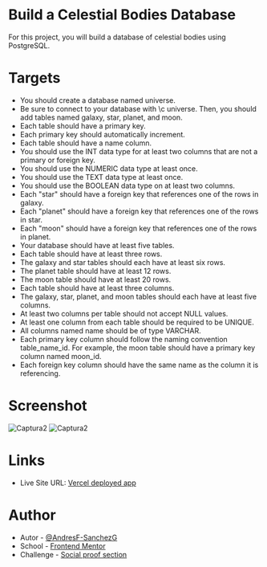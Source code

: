 # Build a Celestial Bodies Database

For this project, you will build a database of celestial bodies using PostgreSQL.

# Targets
- You should create a database named universe.
- Be sure to connect to your database with \c universe. Then, you should add tables named galaxy, star, planet, and moon.
- Each table should have a primary key.
- Each primary key should automatically increment.
- Each table should have a name column.
- You should use the INT data type for at least two columns that are not a primary or foreign key.
- You should use the NUMERIC data type at least once.
- You should use the TEXT data type at least once.
- You should use the BOOLEAN data type on at least two columns.
- Each "star" should have a foreign key that references one of the rows in galaxy.
- Each "planet" should have a foreign key that references one of the rows in star.
- Each "moon" should have a foreign key that references one of the rows in planet.
- Your database should have at least five tables.
- Each table should have at least three rows.
- The galaxy and star tables should each have at least six rows.
- The planet table should have at least 12 rows.
- The moon table should have at least 20 rows.
- Each table should have at least three columns.
- The galaxy, star, planet, and moon tables should each have at least five columns.
- At least two columns per table should not accept NULL values.
- At least one column from each table should be required to be UNIQUE.
- All columns named name should be of type VARCHAR.
- Each primary key column should follow the naming convention table_name_id. For example, the moon table should have a primary key column named moon_id.
- Each foreign key column should have the same name as the column it is referencing.
# Screenshot

![Captura2](https://github.com/AndresF-SanchezG/Challenge8/assets/113924667/ffb78d6a-849c-4464-a3d1-bb21736cba6e)
![Captura2](https://github.com/AndresF-SanchezG/Challenge8/assets/113924667/65c1aea0-abfe-4ce9-9fa6-2582d48b4d58)

# Links

- Live Site URL: [Vercel deployed app](https://challenge8-inky.vercel.app/)

# Author

- Autor - [@AndresF-SanchezG](https://github.com/AndresF-SanchezG)
- School - [Frontend Mentor](https://www.frontendmentor.io/profile/AndresF-SanchezG)
- Challenge - [Social proof section](https://www.frontendmentor.io/solutions/challenge-resolved-with-html-and-css-xeQXw49vtb)
